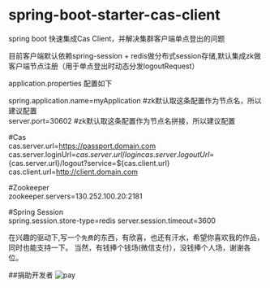 # spring-boot-starter-cas-client
spring boot 快速集成Cas Client，并解决集群客户端单点登出的问题

目前客户端默认依赖spring-session + redis做分布式session存储,默认集成zk做客户端节点注册（用于单点登出时动态分发logoutRequest）


application.properties 配置如下<br>


spring.application.name=myApplication   #zk默认取这条配置作为节点名，所以建议配置<br>
server.port=30602    #zk默认取这条配置作为节点名拼接，所以建议配置<br>

#Cas<br>
cas.server.url=https://passport.domain.com
cas.server.loginUrl=${cas.server.url}/login
cas.server.logoutUrl=${cas.server.url}/logout?service=${cas.client.url}
cas.client.url=http://client.domain.com

#Zookeeper<br>
zookeeper.servers=130.252.100.20:2181

#Spring Session<br>
spring.session.store-type=redis
server.session.timeout=3600




在兴趣的驱动下,写一个`免费`的东西，有欣喜，也还有汗水，希望你喜欢我的作品，同时也能支持一下。
当然，有钱捧个钱场(微信支付），没钱捧个人场，谢谢各位。

##捐助开发者
![pay](http://cdn.51szzc.com/custom/pay2luheng.png)